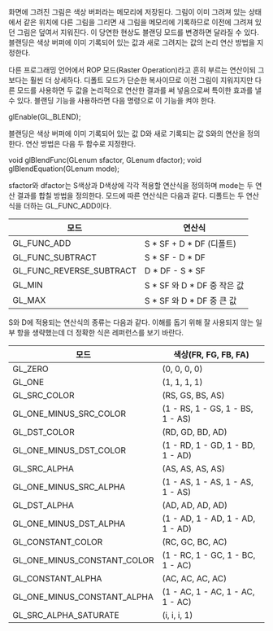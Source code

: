 
화면에 그려진 그림은 색상 버퍼라는 메모리에 저장된다. 그림이 이미 그려져 있는 상태에서 같은 위치에 다른 그림을 그리면 새 그림을 메모리에 기록하므로 이전에 그려져 있던 그림은 덮여서 지워진다. 이 당연한 현상도 블랜딩 모드를 변경하면 달라질 수 있다. 블랜딩은 색상 버퍼에 이미 기록되어 있는 값과 새로 그려지는 값의 논리 연산 방법을 지정한다.

다른 프로그래밍 언어에서 ROP 모드(Raster Operation)라고 흔히 부르는 연산이되 그보다는 훨씬 더 상세하다. 디폴트 모드가 단순한 복사이므로 이전 그림이 지워지지만 다른 모드를 사용하면 두 값을 논리적으로 연산한 결과를 써 넣음으로써 특이한 효과를 낼 수 있다. 블랜딩 기능을 사용하라면 다음 명령으로 이 기능을 켜야 한다.

glEnable(GL_BLEND);

블랜딩은 색상 버퍼에 이미 기록되어 있는 값 D와 새로 기록되는 값 S와의 연산을 정의한다. 연산 방법은 다음 두 함수로 지정한다.

void glBlendFunc(GLenum sfactor, GLenum dfactor);
void glBlendEquation(GLenum mode);

sfactor와 dfactor는 S색상과 D색상에 각각 적용할 연산식을 정의하며 mode는 두 연산 결과를 합칠 방법을 정의한다. 모드에 따른 연산식은 다음과 같다. 디폴트는 두 연산식을 더하는 GL_FUNC_ADD이다.

|모드|연산식|
|---|---|
|GL_FUNC_ADD|S * SF + D * DF (디폴트)|
|GL_FUNC_SUBTRACT|S * SF - D * DF|
|GL_FUNC_REVERSE_SUBTRACT|D * DF - S * SF|
|GL_MIN|S * SF 와 D * DF 중 작은 값|
|GL_MAX|S * SF 와 D * DF 중 큰 값|
S와 D에 적용되는 연산식의 종류는 다음과 같다. 이해를 돕기 위해 잘 사용되지 않는 일부 항을 생략했는데 더 정확한 식은 레퍼런스를 보기 바란다.

|모드|색상(FR, FG, FB, FA)|
|---|---|
|GL_ZERO|(0, 0, 0, 0)|
|GL_ONE|(1, 1, 1, 1)|
|GL_SRC_COLOR|(RS, GS, BS, AS)|
|GL_ONE_MINUS_SRC_COLOR|(1 - RS, 1 - GS, 1 - BS, 1 - AS)|
|GL_DST_COLOR|(RD, GD, BD, AD)|
|GL_ONE_MINUS_DST_COLOR|(1 - RD, 1 - GD, 1 - BD, 1 - AD)|
|GL_SRC_ALPHA|(AS, AS, AS, AS)|
|GL_ONE_MINUS_SRC_ALPHA|(1 - AS, 1 - AS, 1 - AS, 1 - AS)|
|GL_DST_ALPHA|(AD, AD, AD, AD)|
|GL_ONE_MINUS_DST_ALPHA|(1 - AD, 1 - AD, 1 - AD, 1 - AD)|
|GL_CONSTANT_COLOR|(RC, GC, BC, AC)|
|GL_ONE_MINUS_CONSTANT_COLOR|(1 - RC, 1 - GC, 1 - BC, 1 - AC)|
|GL_CONSTANT_ALPHA|(AC, AC, AC, AC)|
|GL_ONE_MINUS_CONSTANT_ALPHA|(1 - AC, 1 - AC, 1 - AC, 1 - AC)|
|GL_SRC_ALPHA_SATURATE|(i, i, i, 1)|

